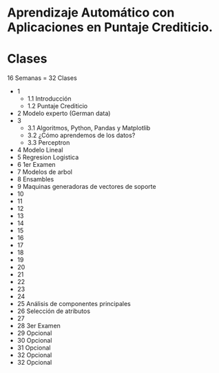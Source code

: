 # Aprendizaje Automático con Aplicaciones en Puntaje Crediticio.

# Clases
16 Semanas = 32 Clases

* 1
  * 1.1 Introducción
  * 1.2 Puntaje Crediticio
* 2 Modelo experto (German data)
* 3
  * 3.1 Algoritmos, Python, Pandas y Matplotlib
  * 3.2 ¿Cómo aprendemos de los datos?
  * 3.3 Perceptron
* 4 Modelo Lineal
* 5 Regresion Logistica
* 6 1er Examen
* 7 Modelos de arbol
* 8 Ensambles
* 9 Maquinas generadoras de vectores de soporte
* 10
* 11
* 12
* 13
* 14
* 15
* 16
* 17
* 18
* 19
* 20
* 21
* 22
* 23
* 24
* 25 Análisis de componentes principales
* 26 Selección de atributos
* 27
* 28 3er Examen
* 29 Opcional
* 30 Opcional
* 31 Opcional
* 32 Opcional
* 32 Opcional
